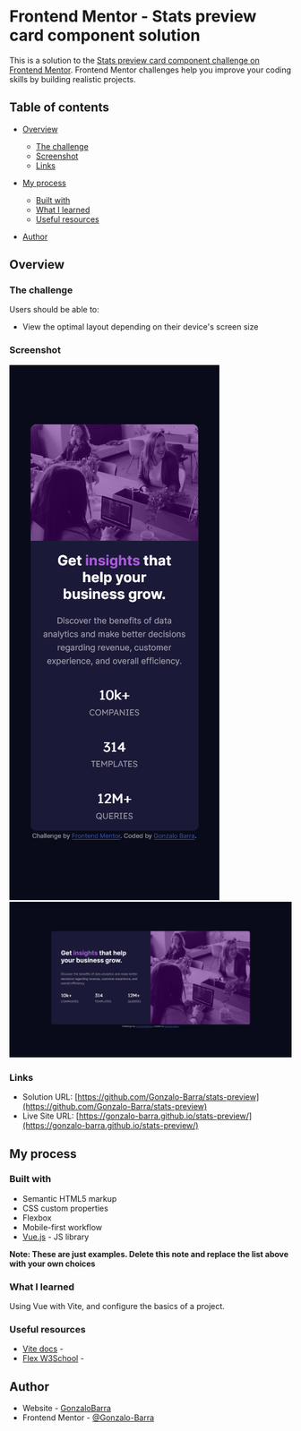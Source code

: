 # Frontend Mentor - Stats preview card component solution

This is a solution to the [Stats preview card component challenge on Frontend Mentor](https://www.frontendmentor.io/challenges/stats-preview-card-component-8JqbgoU62). Frontend Mentor challenges help you improve your coding skills by building realistic projects.

## Table of contents

- [Overview](#overview)
  - [The challenge](#the-challenge)
  - [Screenshot](#screenshot)
  - [Links](#links)
- [My process](#my-process)

  - [Built with](#built-with)
  - [What I learned](#what-i-learned)
  - [Useful resources](#useful-resources)
 

- [Author](#author)

## Overview

### The challenge

Users should be able to:

- View the optimal layout depending on their device's screen size

### Screenshot

![](./preview/mobile_view.png)
![](./preview/desktop_view.png)

### Links

- Solution URL: [https://github.com/Gonzalo-Barra/stats-preview](https://github.com/Gonzalo-Barra/stats-preview)
- Live Site URL: [https://gonzalo-barra.github.io/stats-preview/](https://gonzalo-barra.github.io/stats-preview/)

## My process

### Built with

- Semantic HTML5 markup
- CSS custom properties
- Flexbox
- Mobile-first workflow
- [Vue.js](https://vuejs.org/) - JS library

**Note: These are just examples. Delete this note and replace the list above with your own choices**

### What I learned

Using Vue with Vite, and configure the basics of a project.

### Useful resources 

- [Vite docs](https://vitejs.dev/guide/) -
- [Flex W3School](https://www.w3schools.com/css/css3_flexbox.asp) -

## Author

- Website - [GonzaloBarra](https://github.com/Gonzalo-Barra)
- Frontend Mentor - [@Gonzalo-Barra](https://www.frontendmentor.io/profile/Gonzalo-Barra)

```

```
